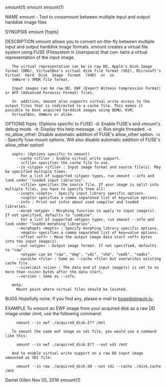 xmount(1)                                                                                    xmount                                                                                   xmount(1)

NAME
       xmount - Tool to crossmount between multiple input and output harddisk image files

SYNOPSIS
       xmount [fopts] <xopts> <mntp>

DESCRIPTION
       xmount  allows  you  to convert on-the-fly between multiple input and output harddisk image formats. xmount creates a virtual file system using FUSE (Filesystem in Userspace) that con‐
       tains a virtual representation of the input image.

       The virtual representation can be in raw DD, Apple's Disk Image format (DMG), VirtualBox's virtual disk file format (VDI), Microsoft's Virtual  Hard  Disk  Image  format  (VHD)  or  in
       VmWare's VMDK file format.

       Input images can be raw DD, EWF (Expert Witness Compression Format) or AFF (Advanced Forensic Format) files.

       In  addition, xmount also supports virtual write access to the output files that is redirected to a cache file. This makes it possible to boot acquired harddisk images using QEMU, KVM,
       VirtualBox, VmWare or alike.

OPTIONS
       fopts: (Options specific to FUSE)
         -d: Enable FUSE's and xmount's debug mode.
         -h: Display this help message.
         -s: Run single threaded.
         -o no_allow_other: Disable automatic addition of FUSE's allow_other option.
         -o <fmopts> :
           Specify fuse mount options. Will also disable automatic addition of FUSE's
           allow_other option!

       xopts: (Options specific to xmount)
         --cache <cfile> : Enable virtual write support.
           <cfile> specifies the cache file to use.
         --in <itype> <ifile> : Input image format and source file(s). May be specified multiple times.
           For a list of supported <itype> types, run xmount --info and look under "loaded input libraries".
           <ifile> specifies the source file. If your image is split into multiple files, you have to specify them all!
         --inopts <iopts> : Specify input library specific options.
           <iopts> specifies a comma separated list of key=value options.
         --info : Print out infos about used compiler and loaded libraries.
         --morph <mtype> : Morphing function to apply to input image(s). If not specified, defaults to "combine".
           For a list of supported <mtype> types, run xmount --info and look under "loaded morphing libraries".
         --morphopts <mopts> : Specify morphing library specific options.
           <mopts> specifies a comma separated list of key=value options.
         --offset <off> : Move the output image data start <off> bytes into the input image(s).
         --out <otype> : Output image format. If not specified, defaults to "raw".
           <otype> can be "raw", "dmg", "vdi", "vhd", "vmdk", "vmdks".
         --owcache <file> : Same as --cache <file> but overwrites existing cache file.
         --sizelimit <size> : The data end of input image(s) is set to no more than <size> bytes after the data start.
         --version : Same as --info.

       mntp:
         Mount point where virtual files should be located.

BUGS
       Hopefully none. If you find any, please e-mail to <bugs@pinguin.lu>.

EXAMPLE
       To xmount an EWF image from your acquired disk as a raw DD image under /mnt, use the following command:

         xmount --in ewf ./acquired_disk.E?? /mnt

       To xmount the same ewf image as vdi file, you would use a command like this:

         xmount --in ewf ./acquired_disk.E?? --out vdi /mnt

       And to enable virtual write support on a raw DD input image xmounted as VDI file:

         xmount --in raw ./acquired_disk.dd --out vdi --cache ./disk.cache /mnt

Daniel Gillen                                                                             Nov 05, 2016                                                                                xmount(1)
